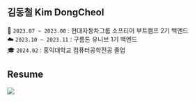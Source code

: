 ## 김동철  Kim DongCheol
🚙 `2023.07 ~ 2023.08` : 현대자동차그룹 소프티어 부트캠프 2기 백엔드<br>
☁️ `2023.10 ~ 2023.11` : 구름톤 유니브 1기 백엔드<br>
🎓 `2024.02` : 홍익대학교 컴퓨터공학전공 졸업 <br>

## Resume
<a href="https://drive.google.com/file/d/1UzT4b0Fid-U2lj7FiTNHr5671hIbsNmS/view?usp=sharing">
  <img src="https://img.shields.io/badge/Resume-red?logo=GoogleDrive&logoColor=white">
</a>
